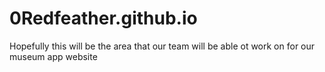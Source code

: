 # 0Redfeather.github.io
Hopefully this will be the area that our team will be able ot work on for our museum app website
